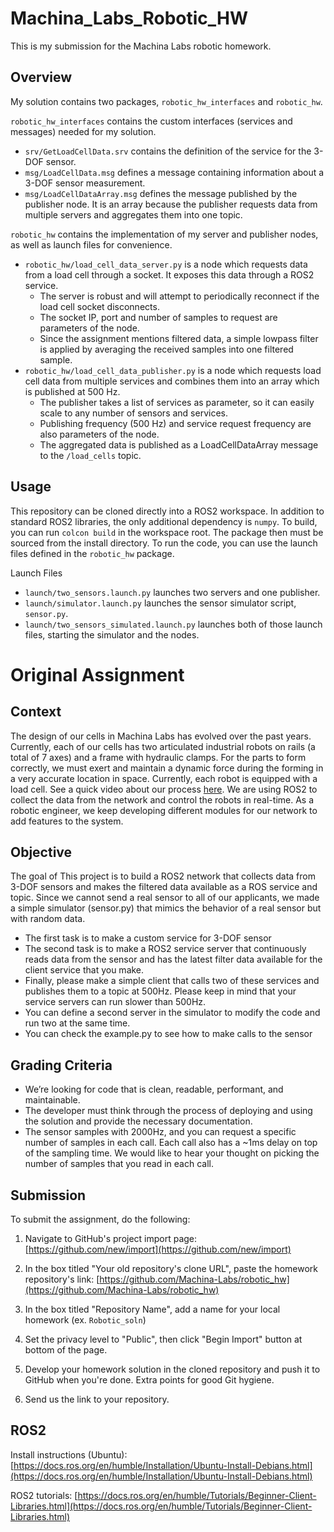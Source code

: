 # Machina_Labs_Robotic_HW
This is my submission for the Machina Labs robotic homework.

## Overview
My solution contains two packages, `robotic_hw_interfaces` and `robotic_hw`.

`robotic_hw_interfaces` contains the custom interfaces (services and messages) needed for my solution.
* `srv/GetLoadCellData.srv` contains the definition of the service for the 3-DOF sensor.
* `msg/LoadCellData.msg` defines a message containing information about a 3-DOF sensor measurement.
* `msg/LoadCellDataArray.msg` defines the message published by the publisher node. It is an array because the publisher requests data from multiple servers and aggregates them into one topic.

`robotic_hw` contains the implementation of my server and publisher nodes, as well as launch files for convenience.
* `robotic_hw/load_cell_data_server.py` is a node which requests data from a load cell through a socket. It exposes this data through a ROS2 service.
  * The server is robust and will attempt to periodically reconnect if the load cell socket disconnects.
  * The socket IP, port and number of samples to request are parameters of the node.
  * Since the assignment mentions filtered data, a simple lowpass filter is applied by averaging the received samples into one filtered sample.
* `robotic_hw/load_cell_data_publisher.py` is a node which requests load cell data from multiple services and combines them into an array which is published at 500 Hz.
  * The publisher takes a list of services as parameter, so it can easily scale to any number of sensors and services.
  * Publishing frequency (500 Hz) and service request frequency are also parameters of the node.
  * The aggregated data is published as a LoadCellDataArray message to the `/load_cells` topic.

## Usage
This repository can be cloned directly into a ROS2 workspace. 
In addition to standard ROS2 libraries, the only additional dependency is `numpy`.
To build, you can run `colcon build` in the workspace root. The package then must be sourced from the install directory.
To run the code, you can use the launch files defined in the `robotic_hw` package.

Launch Files
  * `launch/two_sensors.launch.py` launches two servers and one publisher.
  * `launch/simulator.launch.py` launches the sensor simulator script, `sensor.py`.
  * `launch/two_sensors_simulated.launch.py` launches both of those launch files, starting the simulator and the nodes.

# Original Assignment

## Context
The design of our cells in Machina Labs has evolved over the past years. Currently, each of our cells has two articulated industrial robots on rails (a total of 7 axes) and a frame with hydraulic clamps. For the parts to form correctly, we must exert and maintain a dynamic force during the forming in a very accurate location in space. Currently, each robot is equipped with a load cell. See a quick video about our process [here](https://www.youtube.com/watch?v=iqYMprTEXRI). We are using ROS2 to collect the data from the network and control the robots in real-time. As a robotic engineer, we keep developing different modules for our network to add features to the system.  
 
## Objective
The goal of This project is to build a ROS2 network that collects data from 3-DOF sensors and makes the filtered data available as a ROS service and topic. Since we cannot send a real sensor to all of our applicants, we made a simple simulator (sensor.py) that mimics the behavior of a real sensor but with random data. 
- The first task is to make a custom service for 3-DOF sensor 
- The second task is to make a ROS2 service server that continuously reads data from the sensor and has the latest filter data available for the client service that you make. 
- Finally, please make a simple client that calls two of these services and publishes them to a topic at 500Hz. Please keep in mind that your service servers can run slower than 500Hz. 
- You can define a second server in the simulator to modify the code and run two at the same time.
- You can check the example.py to see how to make calls to the sensor

## Grading Criteria
- We’re looking for code that is clean, readable, performant, and maintainable.
- The developer must think through the process of deploying and using the solution and provide the necessary documentation. 
- The sensor samples with 2000Hz, and you can request a specific number of samples in each call. Each call also has a ~1ms delay on top of the sampling time. We would like to hear your thought on picking the number of samples that you read in each call. 

## Submission
To submit the assignment, do the following:

1. Navigate to GitHub's project import page: [https://github.com/new/import](https://github.com/new/import)

2. In the box titled "Your old repository's clone URL", paste the homework repository's link: [https://github.com/Machina-Labs/robotic_hw](https://github.com/Machina-Labs/robotic_hw)

3. In the box titled "Repository Name", add a name for your local homework (ex. `Robotic_soln`)

4. Set the privacy level to "Public", then click "Begin Import" button at bottom of the page.

5. Develop your homework solution in the cloned repository and push it to GitHub when you're done. Extra points for good Git hygiene.

6. Send us the link to your repository.

## ROS2
Install instructions (Ubuntu): [https://docs.ros.org/en/humble/Installation/Ubuntu-Install-Debians.html](https://docs.ros.org/en/humble/Installation/Ubuntu-Install-Debians.html)

ROS2 tutorials: [https://docs.ros.org/en/humble/Tutorials/Beginner-Client-Libraries.html](https://docs.ros.org/en/humble/Tutorials/Beginner-Client-Libraries.html)

